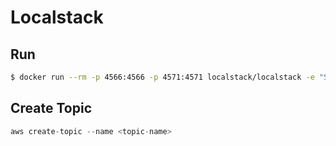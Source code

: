 # Localstack

## Run

```bash
$ docker run --rm -p 4566:4566 -p 4571:4571 localstack/localstack -e "SERVICES=sns,sqs,dynamodb,s3"
```

## Create Topic

```java
aws create-topic --name <topic-name> 
```